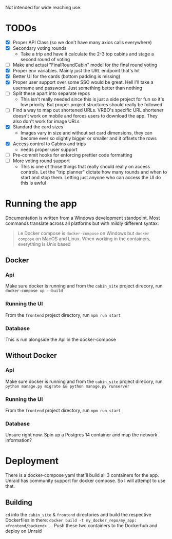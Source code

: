 Not intended for wide reaching use.

# TODOs

- [X] Proper API Class (so we don't have many axios calls everywhere)
- [X] Secondary voting rounds
  - Take a trip and have it calculate the 2-3 top cabins and stage a second round of voting
- [ ] Make and actual "FinalRoundCabin" model for the final round voting
- [X] Proper env variables. Mainly just the URL endpoint that's hit
- [X] Better UI for the cards (bottom padding is missing)
- [X] Proper user support over some SSO would be great. Hell I'll take a username and password. Just something better than nothing
- [ ] Split these apart into separate repos
  - This isn't really needed since this is just a side project for fun so it's low priority. But proper project structures should really be followed
- [ ] Find a way to map out shortened URLs. VRBO's specific URL shortener doesn't work on mobile and forces users to download the app. They also don't work for image URLs
- [X] Standard the card sizes
  - Images vary in size and without set card dimensions, they can become ever so slightly bigger or smaller and it offsets the rows
- [X] Access control to Cabins and trips
  - needs proper user support
- [ ] Pre-commit hooks for enforcing prettier code formatting
- [ ] More voting round support
  - This is one of those things that really should really on access controls. Let the "trip planner" dictate how many rounds and when to start and stop them. Letting just anyone who can access the UI do this is awful

# Running the app

Documentation is written from a Windows development standpoint. Most commands translate across all platforms but with mildly different syntax:
> i.e Docker compose is `docker-compose` on Windows but `docker compose` on MacOS and Linux. When working in the containers, everything is Unix based

## Docker

### Api

Make sure docker is running and from the `cabin_site` project direcory, run `docker-compose up --build`

### Running the UI

From the `frontend` project directory, run `npm run start`

### Database

This is run alongside the Api in the docker-compose

## Without Docker

### Api

Make sure docker is running and from the `cabin_site` project direcory, run `python manage.py migrate && python manage.py runserver`

### Running the UI

From the `frontend` project directory, run `npm run start`

### Database

Unsure right now. Spin up a Postgres 14 container and map the network information?

# Deployment

There is a docker-compose yaml that'll build all 3 containers for the app. Unraid has community support for docker
compose. So I will attempt to use that.

## Building
`cd` into the `cabin_site` & `frontend` directories and build the respective Dockerfiles in there: `docker build -t my_docker_repo/my_app:<frontend/backend> .`. Push these two containers to the Dockerhub and deploy on Unraid
